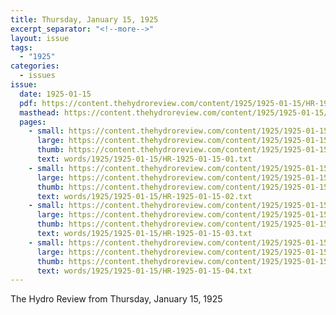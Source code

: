 ```yaml
---
title: Thursday, January 15, 1925
excerpt_separator: "<!--more-->"
layout: issue
tags:
  - "1925"
categories:
  - issues
issue:
  date: 1925-01-15
  pdf: https://content.thehydroreview.com/content/1925/1925-01-15/HR-1925-01-15.pdf
  masthead: https://content.thehydroreview.com/content/1925/1925-01-15/masthead/HR-1925-01-15.jpg
  pages:
    - small: https://content.thehydroreview.com/content/1925/1925-01-15/small/HR-1925-01-15-01.jpg
      large: https://content.thehydroreview.com/content/1925/1925-01-15/large/HR-1925-01-15-01.jpg
      thumb: https://content.thehydroreview.com/content/1925/1925-01-15/thumbnails/HR-1925-01-15-01.jpg
      text: words/1925/1925-01-15/HR-1925-01-15-01.txt
    - small: https://content.thehydroreview.com/content/1925/1925-01-15/small/HR-1925-01-15-02.jpg
      large: https://content.thehydroreview.com/content/1925/1925-01-15/large/HR-1925-01-15-02.jpg
      thumb: https://content.thehydroreview.com/content/1925/1925-01-15/thumbnails/HR-1925-01-15-02.jpg
      text: words/1925/1925-01-15/HR-1925-01-15-02.txt
    - small: https://content.thehydroreview.com/content/1925/1925-01-15/small/HR-1925-01-15-03.jpg
      large: https://content.thehydroreview.com/content/1925/1925-01-15/large/HR-1925-01-15-03.jpg
      thumb: https://content.thehydroreview.com/content/1925/1925-01-15/thumbnails/HR-1925-01-15-03.jpg
      text: words/1925/1925-01-15/HR-1925-01-15-03.txt
    - small: https://content.thehydroreview.com/content/1925/1925-01-15/small/HR-1925-01-15-04.jpg
      large: https://content.thehydroreview.com/content/1925/1925-01-15/large/HR-1925-01-15-04.jpg
      thumb: https://content.thehydroreview.com/content/1925/1925-01-15/thumbnails/HR-1925-01-15-04.jpg
      text: words/1925/1925-01-15/HR-1925-01-15-04.txt
---
```


The Hydro Review from Thursday, January 15, 1925

<!--more-->

